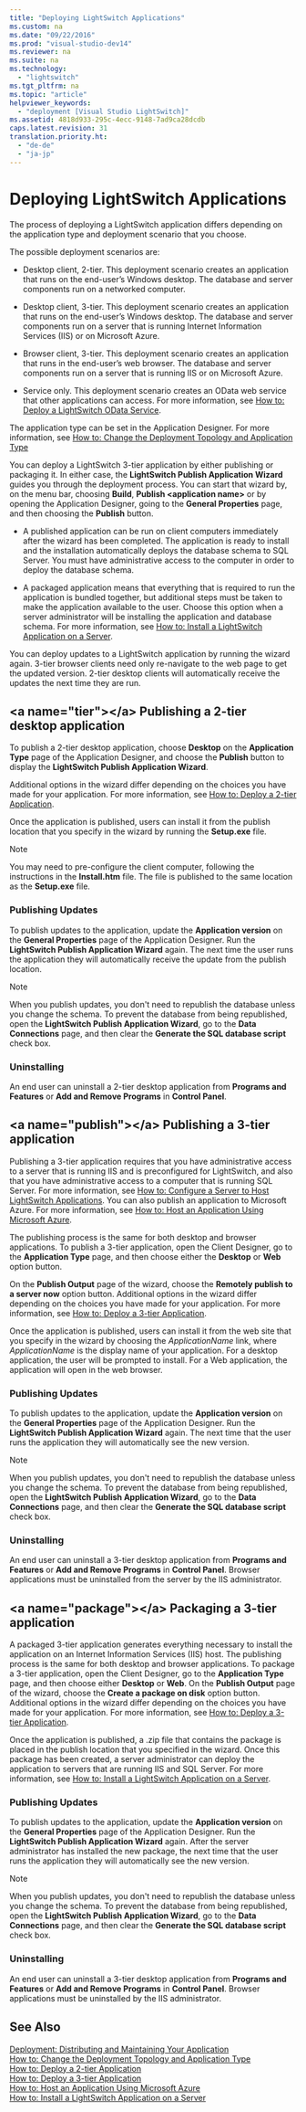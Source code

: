 ```yaml
---
title: "Deploying LightSwitch Applications"
ms.custom: na
ms.date: "09/22/2016"
ms.prod: "visual-studio-dev14"
ms.reviewer: na
ms.suite: na
ms.technology: 
  - "lightswitch"
ms.tgt_pltfrm: na
ms.topic: "article"
helpviewer_keywords: 
  - "deployment [Visual Studio LightSwitch]"
ms.assetid: 4818d933-295c-4ecc-9148-7ad9ca28dcdb
caps.latest.revision: 31
translation.priority.ht: 
  - "de-de"
  - "ja-jp"
---
```

# Deploying LightSwitch Applications
The process of deploying a LightSwitch application differs depending on the application type and deployment scenario that you choose.  
  
 The possible deployment scenarios are:  
  
-   Desktop client, 2-tier. This deployment scenario creates an application that runs on the end-user’s Windows desktop. The database and server components run on a networked computer.  
  
-   Desktop client, 3-tier. This deployment scenario creates an application that runs on the end-user’s Windows desktop. The database and server components run on a server that is running Internet Information Services (IIS) or on Microsoft Azure.  
  
-   Browser client, 3-tier. This deployment scenario creates an application that runs in the end-user’s web browser. The database and server components run on a server that is running IIS or on Microsoft Azure.  
  
-   Service only. This deployment scenario creates an OData web service that other applications can access. For more information, see [How to: Deploy a LightSwitch OData Service](../vs140/how-to--deploy-a-lightswitch-odata-service.md).  
  
 The application type can be set in the Application Designer. For more information, see [How to: Change the Deployment Topology and Application Type](../vs140/how-to--change-the-type-of-a-lightswitch-application.md)  
  
 You can deploy a LightSwitch 3-tier application by either publishing or packaging it. In either case, the **LightSwitch Publish Application Wizard** guides you through the deployment process. You can start that wizard by, on the menu bar, choosing **Build**, **Publish \<application name>** or by opening the Application Designer, going to the **General Properties** page, and then choosing the **Publish** button.  
  
-   A published application can be run on client computers immediately after the wizard has been completed. The application is ready to install and the installation automatically deploys the database schema to SQL Server. You must have administrative access to the computer in order to deploy the database schema.  
  
-   A packaged application means that everything that is required to run the application is bundled together, but additional steps must be taken to make the application available to the user. Choose this option when a server administrator will be installing the application and database schema. For more information, see [How to: Install a LightSwitch Application on a Server](../vs140/how-to--install-a-lightswitch-application-on-a-server.md).  
  
 You can deploy updates to a LightSwitch application by running the wizard again. 3-tier browser clients need only re-navigate to the web page to get the updated version. 2-tier desktop clients will automatically receive the updates the next time they are run.  
  
##  \<a name="tier">\</a> Publishing a 2-tier desktop application  
 To publish a 2-tier desktop application, choose **Desktop** on the **Application Type** page of the Application Designer, and choose the **Publish** button to display the **LightSwitch Publish Application Wizard**.  
  
 Additional options in the wizard differ depending on the choices you have made for your application. For more information, see [How to: Deploy a 2-tier Application](../vs140/how-to--deploy-a-two-tier-lightswitch-application.md).  
  
 Once the application is published, users can install it from the publish location that you specify in the wizard by running the **Setup.exe** file.  
  
> [!NOTE]
>  You may need to pre-configure the client computer, following the instructions in the **Install.htm** file. The file is published to the same location as the **Setup.exe** file.  
  
### Publishing Updates  
 To publish updates to the application, update the **Application version** on the **General Properties** page of the Application Designer. Run the **LightSwitch Publish Application Wizard** again. The next time the user runs the application they will automatically receive the update from the publish location.  
  
> [!NOTE]
>  When you publish updates, you don't need to republish the database unless you change the schema. To prevent the database from being republished, open the **LightSwitch Publish Application Wizard**, go to the **Data Connections** page, and then clear the **Generate the SQL database script** check box.  
  
### Uninstalling  
 An end user can uninstall a 2-tier desktop application from **Programs and Features** or **Add and Remove Programs** in **Control Panel**.  
  
##  \<a name="publish">\</a> Publishing a 3-tier application  
 Publishing a 3-tier application requires that you have administrative access to a server that is running IIS and is preconfigured for LightSwitch, and also that you have administrative access to a computer that is running SQL Server. For more information, see [How to: Configure a Server to Host LightSwitch Applications](../vs140/how-to--configure-a-server-to-host-lightswitch-applications.md). You can also publish an application to Microsoft Azure. For more information, see [How to: Host an Application Using Microsoft Azure](../vs140/how-to--host-a-lightswitch-application-on-microsoft-azure.md).  
  
 The publishing process is the same for both desktop and browser applications. To publish a 3-tier application, open the Client Designer, go to the **Application Type** page, and then choose either the **Desktop** or **Web** option button.  
  
 On the **Publish Output** page of the wizard, choose the **Remotely publish to a server now** option button. Additional options in the wizard differ depending on the choices you have made for your application. For more information, see [How to: Deploy a 3-tier Application](../vs140/how-to--deploy-a-three-tier-lightswitch-application.md).  
  
 Once the application is published, users can install it from the web site that you specify in the wizard by choosing the *ApplicationName* link, where *ApplicationName* is the display name of your application. For a desktop application, the user will be prompted to install. For a Web application, the application will open in the web browser.  
  
### Publishing Updates  
 To publish updates to the application, update the **Application version** on the **General Properties** page of the Application Designer. Run the **LightSwitch Publish Application Wizard** again. The next time that the user runs the application they will automatically see the new version.  
  
> [!NOTE]
>  When you publish updates, you don't need to republish the database unless you change the schema. To prevent the database from being republished, open the **LightSwitch Publish Application Wizard**, go to the **Data Connections** page, and then clear the **Generate the SQL database script** check box.  
  
### Uninstalling  
 An end user can uninstall a 3-tier desktop application from **Programs and Features** or **Add and Remove Programs** in **Control Panel**. Browser applications must be uninstalled from the server by the IIS administrator.  
  
##  \<a name="package">\</a> Packaging a 3-tier application  
 A packaged 3-tier application generates everything necessary to install the application on an Internet Information Services (IIS) host. The publishing process is the same for both desktop and browser applications. To package a 3-tier application, open the Client Designer, go to the **Application Type** page, and then choose either **Desktop** or **Web**. On the **Publish Output** page of the wizard, choose the **Create a package on disk** option button. Additional options in the wizard differ depending on the choices you have made for your application. For more information, see [How to: Deploy a 3-tier Application](../vs140/how-to--deploy-a-three-tier-lightswitch-application.md).  
  
 Once the application is published, a .zip file that contains the package is placed in the publish location that you specified in the wizard. Once this package has been created, a server administrator can deploy the application to servers that are running IIS and SQL Server. For more information, see [How to: Install a LightSwitch Application on a Server](../vs140/how-to--install-a-lightswitch-application-on-a-server.md).  
  
### Publishing Updates  
 To publish updates to the application, update the **Application version** on the **General Properties** page of the Application Designer. Run the **LightSwitch Publish Application Wizard** again. After the server administrator has installed the new package, the next time that the user runs the application they will automatically see the new version.  
  
> [!NOTE]
>  When you publish updates, you don't need to republish the database unless you change the schema. To prevent the database from being republished, open the **LightSwitch Publish Application Wizard**, go to the **Data Connections** page, and then clear the **Generate the SQL database script** check box.  
  
### Uninstalling  
 An end user can uninstall a 3-tier desktop application from **Programs and Features** or **Add and Remove Programs** in **Control Panel**. Browser applications must be uninstalled by the IIS administrator.  
  
## See Also  
 [Deployment: Distributing and Maintaining Your Application](../vs140/deployment--distributing-and-maintaining-your-application.md)   
 [How to: Change the Deployment Topology and Application Type](../vs140/how-to--change-the-type-of-a-lightswitch-application.md)   
 [How to: Deploy a 2-tier Application](../vs140/how-to--deploy-a-two-tier-lightswitch-application.md)   
 [How to: Deploy a 3-tier Application](../vs140/how-to--deploy-a-three-tier-lightswitch-application.md)   
 [How to: Host an Application Using Microsoft Azure](../vs140/how-to--host-a-lightswitch-application-on-microsoft-azure.md)   
 [How to: Install a LightSwitch Application on a Server](../vs140/how-to--install-a-lightswitch-application-on-a-server.md)